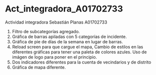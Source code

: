 # Act_integradora_A01702733
Actividad integradora Sebastián Planas A01702733

1) Filtro de subcategorías agregado.
2) Gráfica de barras apiladas con 5 categorías de incidente.
3) Gráfica de pie de días de la semana en lugar de barras.
4) Reload screen para que cargue el mapa, Cambio de estilos en las diferentes gráficas para tener una paleta de colores azules. Uso de imágen de logo para poner en el principio. 
5) Dos indicadores diferentes para la cuenta de vecindarios y de distrito
6) Gráfica de mapa diferente.
